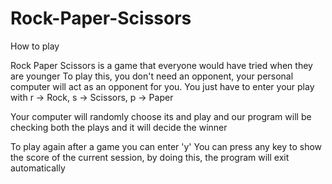 # Rock-Paper-Scissors

How to play

Rock Paper Scissors is a game that everyone would have tried when they are younger
To play this, you don't need an opponent, your personal computer will act as an opponent for you. You just have to enter your play with
r -> Rock,
s -> Scissors,
p -> Paper
  
Your computer will randomly choose its and play and our program will be checking both the plays and it will decide the winner


To play again after a game you can enter 'y' 
You can press any key to show the score of the current session, by doing this, the program will exit automatically

